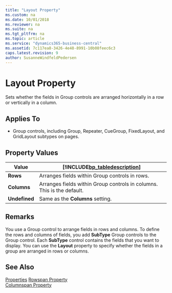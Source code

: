 ```yaml
---
title: "Layout Property"
ms.custom: na
ms.date: 10/01/2018
ms.reviewer: na
ms.suite: na
ms.tgt_pltfrm: na
ms.topic: article
ms.service: "dynamics365-business-central"
ms.assetid: 7c117ea8-3426-4e48-8991-10b08feec6c3
caps.latest.revision: 9
author: SusanneWindfeldPedersen
---
```


# Layout Property
Sets whether the fields in Group controls are arranged horizontally in a row or vertically in a column.  
  
## Applies To  
  
-   Group controls, including Group, Repeater, CueGroup, FixedLayout, and GridLayout subtypes on pages.  
  
## Property Values  
  
|Value|[!INCLUDE[bp_tabledescription](../includes/bp_tabledescription_md.md)]|  
|-----------|---------------------------------------|  
|**Rows**|Arranges fields within Group controls in rows.|  
|**Columns**|Arranges fields within Group controls in columns. This is the default.|  
|**Undefined**|Same as the **Columns** setting.|  
  
## Remarks  
 You use a Group control to arrange fields in rows and columns. To define the rows and columns of fields, you add **SubType** Group controls to the Group control. Each **SubType** control contains the fields that you want to display. You can use the **Layout** property to specify whether the fields in a group are arranged in rows or columns.  
  
## See Also  
[Properties](devenv-properties.md)
[Rowspan Property](devenv-rowspan-property.md)  
[Columnspan Property](devenv-columnspan-property.md)
<!--
[How to: Arrange Fields in Rows and Columns Using the GridLayout Control](How-to--Arrange-Fields-in-Rows-and-Columns-Using-the-GridLayout-Control.md) 
-->